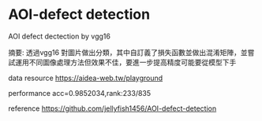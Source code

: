 # AOI-defect detection
AOI  defect dectection by vgg16

摘要:
透過vgg16 對圖片做出分類，其中自訂義了損失函數並做出混淆矩陣，並嘗試運用不同圖像處理方法但效果不佳，要進一步提高精度可能要從模型下手

data resource
https://aidea-web.tw/playground

performance
acc=0.9852034,rank:233/835

reference
https://github.com/jellyfish1456/AOI-defect-detection
